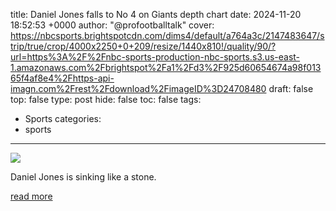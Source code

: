 title: Daniel Jones falls to No 4 on Giants depth chart
date: 2024-11-20 18:52:53 +0000
author: "@profootballtalk"
cover: https://nbcsports.brightspotcdn.com/dims4/default/a764a3c/2147483647/strip/true/crop/4000x2250+0+209/resize/1440x810!/quality/90/?url=https%3A%2F%2Fnbc-sports-production-nbc-sports.s3.us-east-1.amazonaws.com%2Fbrightspot%2Fa1%2Fd3%2F925d60654674a98f01365f4af8e4%2Fhttps-api-imagn.com%2Frest%2Fdownload%2FimageID%3D24708480
draft: false
top: false
type: post
hide: false
toc: false
tags:
  - Sports
categories:
  - sports
---

![](https://nbcsports.brightspotcdn.com/dims4/default/a764a3c/2147483647/strip/true/crop/4000x2250+0+209/resize/1440x810!/quality/90/?url=https%3A%2F%2Fnbc-sports-production-nbc-sports.s3.us-east-1.amazonaws.com%2Fbrightspot%2Fa1%2Fd3%2F925d60654674a98f01365f4af8e4%2Fhttps-api-imagn.com%2Frest%2Fdownload%2FimageID%3D24708480)

Daniel Jones is sinking like a stone.

[read more](https://www.nbcsports.com/nfl/profootballtalk/rumor-mill/news/daniel-jones-falls-to-no-4-on-giants-depth-chart)
